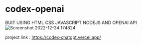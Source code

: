 # codex-openai


BUIT USING HTML CSS JAVASCRIPT NODEJS AND OPENAI API![Screenshot 2022-12-24 174824](https://user-images.githubusercontent.com/93566630/209436022-4a6a137e-ce92-4075-bde0-aae45e9847a3.png)



project link :  https://codex-chatgpt.vercel.app/

